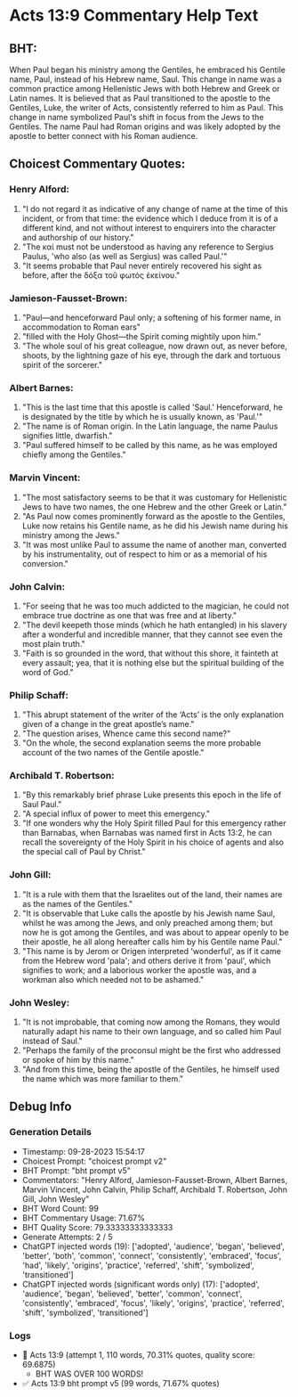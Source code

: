 # Acts 13:9 Commentary Help Text

## BHT:
When Paul began his ministry among the Gentiles, he embraced his Gentile name, Paul, instead of his Hebrew name, Saul. This change in name was a common practice among Hellenistic Jews with both Hebrew and Greek or Latin names. It is believed that as Paul transitioned to the apostle to the Gentiles, Luke, the writer of Acts, consistently referred to him as Paul. This change in name symbolized Paul's shift in focus from the Jews to the Gentiles. The name Paul had Roman origins and was likely adopted by the apostle to better connect with his Roman audience.

## Choicest Commentary Quotes:
### Henry Alford:
1. "I do not regard it as indicative of any change of name at the time of this incident, or from that time: the evidence which I deduce from it is of a different kind, and not without interest to enquirers into the character and authorship of our history."
2. "The καί must not be understood as having any reference to Sergius Paulus, 'who also (as well as Sergius) was called Paul.'"
3. "It seems probable that Paul never entirely recovered his sight as before, after the δόξα τοῦ φωτὸς ἐκείνου."

### Jamieson-Fausset-Brown:
1. "Paul—and henceforward Paul only; a softening of his former name, in accommodation to Roman ears"
2. "filled with the Holy Ghost—the Spirit coming mightily upon him."
3. "The whole soul of his great colleague, now drawn out, as never before, shoots, by the lightning gaze of his eye, through the dark and tortuous spirit of the sorcerer."

### Albert Barnes:
1. "This is the last time that this apostle is called 'Saul.' Henceforward, he is designated by the title by which he is usually known, as 'Paul.'"
2. "The name is of Roman origin. In the Latin language, the name Paulus signifies little, dwarfish."
3. "Paul suffered himself to be called by this name, as he was employed chiefly among the Gentiles."

### Marvin Vincent:
1. "The most satisfactory seems to be that it was customary for Hellenistic Jews to have two names, the one Hebrew and the other Greek or Latin."
2. "As Paul now comes prominently forward as the apostle to the Gentiles, Luke now retains his Gentile name, as he did his Jewish name during his ministry among the Jews."
3. "It was most unlike Paul to assume the name of another man, converted by his instrumentality, out of respect to him or as a memorial of his conversion."

### John Calvin:
1. "For seeing that he was too much addicted to the magician, he could not embrace true doctrine as one that was free and at liberty."
2. "The devil keepeth those minds (which he hath entangled) in his slavery after a wonderful and incredible manner, that they cannot see even the most plain truth."
3. "Faith is so grounded in the word, that without this shore, it fainteth at every assault; yea, that it is nothing else but the spiritual building of the word of God."

### Philip Schaff:
1. "This abrupt statement of the writer of the ‘Acts’ is the only explanation given of a change in the great apostle’s name."
2. "The question arises, Whence came this second name?"
3. "On the whole, the second explanation seems the more probable account of the two names of the Gentile apostle."

### Archibald T. Robertson:
1. "By this remarkably brief phrase Luke presents this epoch in the life of Saul Paul."
2. "A special influx of power to meet this emergency."
3. "If one wonders why the Holy Spirit filled Paul for this emergency rather than Barnabas, when Barnabas was named first in Acts 13:2, he can recall the sovereignty of the Holy Spirit in his choice of agents and also the special call of Paul by Christ."

### John Gill:
1. "It is a rule with them that the Israelites out of the land, their names are as the names of the Gentiles."
2. "It is observable that Luke calls the apostle by his Jewish name Saul, whilst he was among the Jews, and only preached among them; but now he is got among the Gentiles, and was about to appear openly to be their apostle, he all along hereafter calls him by his Gentile name Paul."
3. "This name is by Jerom or Origen interpreted 'wonderful', as if it came from the Hebrew word 'pala'; and others derive it from 'paul', which signifies to work; and a laborious worker the apostle was, and a workman also which needed not to be ashamed."

### John Wesley:
1. "It is not improbable, that coming now among the Romans, they would naturally adapt his name to their own language, and so called him Paul instead of Saul."
2. "Perhaps the family of the proconsul might be the first who addressed or spoke of him by this name."
3. "And from this time, being the apostle of the Gentiles, he himself used the name which was more familiar to them."


## Debug Info
### Generation Details
- Timestamp: 09-28-2023 15:54:17
- Choicest Prompt: "choicest prompt v2"
- BHT Prompt: "bht prompt v5"
- Commentators: "Henry Alford, Jamieson-Fausset-Brown, Albert Barnes, Marvin Vincent, John Calvin, Philip Schaff, Archibald T. Robertson, John Gill, John Wesley"
- BHT Word Count: 99
- BHT Commentary Usage: 71.67%
- BHT Quality Score: 79.33333333333333
- Generate Attempts: 2 / 5
- ChatGPT injected words (19):
	['adopted', 'audience', 'began', 'believed', 'better', 'both', 'common', 'connect', 'consistently', 'embraced', 'focus', 'had', 'likely', 'origins', 'practice', 'referred', 'shift', 'symbolized', 'transitioned']
- ChatGPT injected words (significant words only) (17):
	['adopted', 'audience', 'began', 'believed', 'better', 'common', 'connect', 'consistently', 'embraced', 'focus', 'likely', 'origins', 'practice', 'referred', 'shift', 'symbolized', 'transitioned']

### Logs
- 🔄 Acts 13:9 (attempt 1, 110 words, 70.31% quotes, quality score: 69.6875) 
	- BHT WAS OVER 100 WORDS!
- ✅ Acts 13:9 bht prompt v5 (99 words, 71.67% quotes)